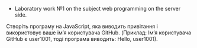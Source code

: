 * Laboratory work №1 on the subject web programming on the server side.

Створіть програму на JavaScript, яка виводить привітання і використовує ваше
імʼя користувача GitHub. (Приклад: Імʼя користувача GitHub є user1001, тоді
програма виводить: Hello, user1001).
